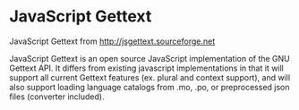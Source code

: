 # JavaScript Gettext
JavaScript Gettext from http://jsgettext.sourceforge.net

JavaScript Gettext is an open source JavaScript implementation of the GNU Gettext API. It differs from existing javascript implementations in that it will support all current Gettext features (ex. plural and context support), and will also support loading language catalogs from .mo, .po, or preprocessed json files (converter included).
